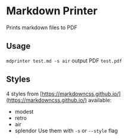 # Markdown Printer
Prints markdown files to PDF
## Usage
`mdprinter test.md -s air` output PDF `test.pdf`
## Styles
4 styles from [https://markdowncss.github.io/](https://markdowncss.github.io/) available:
- modest
- retro
- air
- splendor
Use them with `-s` or `--style` flag